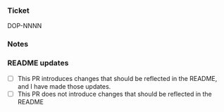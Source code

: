 ### Ticket

DOP-NNNN

### Notes


### README updates

- [ ] This PR introduces changes that should be reflected in the README, and I have made those updates.
- [ ] This PR does not introduce changes that should be reflected in the README
